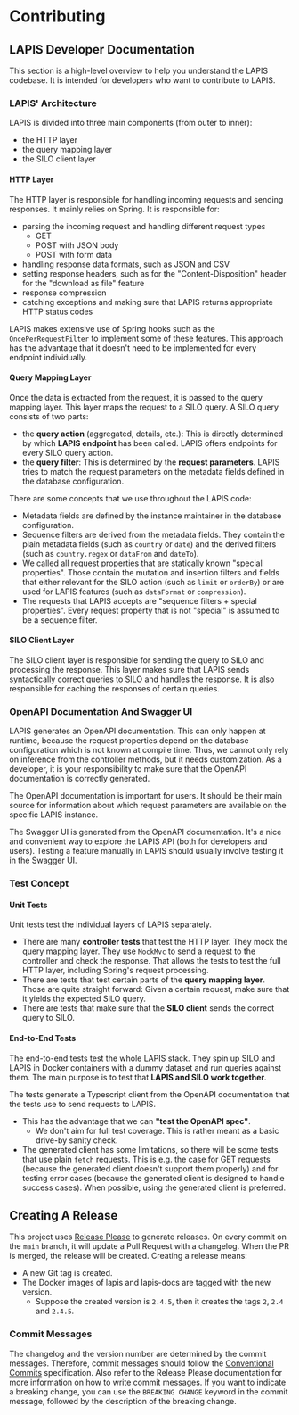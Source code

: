 # Contributing

## LAPIS Developer Documentation

This section is a high-level overview to help you understand the LAPIS codebase.
It is intended for developers who want to contribute to LAPIS.

### LAPIS' Architecture

LAPIS is divided into three main components (from outer to inner):

* the HTTP layer
* the query mapping layer
* the SILO client layer

#### HTTP Layer

The HTTP layer is responsible for handling incoming requests and sending responses.
It mainly relies on Spring.
It is responsible for:

* parsing the incoming request and handling different request types
    * GET
    * POST with JSON body
    * POST with form data
* handling response data formats, such as JSON and CSV
* setting response headers, such as for the "Content-Disposition" header for the "download as file" feature
* response compression
* catching exceptions and making sure that LAPIS returns appropriate HTTP status codes

LAPIS makes extensive use of Spring hooks such as the `OncePerRequestFilter` to implement some of these features.
This approach has the advantage that it doesn't need to be implemented for every endpoint individually.

#### Query Mapping Layer

Once the data is extracted from the request, it is passed to the query mapping layer.
This layer maps the request to a SILO query.
A SILO query consists of two parts:

* the **query action** (aggregated, details, etc.): This is directly determined by which **LAPIS endpoint** has been
  called.
  LAPIS offers endpoints for every SILO query action.
* the **query filter**: This is determined by the **request parameters**.
  LAPIS tries to match the request parameters on the metadata fields defined in the database configuration.

There are some concepts that we use throughout the LAPIS code:

* Metadata fields are defined by the instance maintainer in the database configuration.
* Sequence filters are derived from the metadata fields.
  They contain the plain metadata fields (such as `country` or `date`)
  and the derived filters (such as `country.regex` or `dataFrom` and `dateTo`).
* We called all request properties that are statically known "special properties".
  Those contain the mutation and insertion filters
  and fields that either relevant for the SILO action (such as `limit` or `orderBy`)
  or are used for LAPIS features (such as `dataFormat` or `compression`).
* The requests that LAPIS accepts are "sequence filters + special properties".
  Every request property that is not "special" is assumed to be a sequence filter.

#### SILO Client Layer

The SILO client layer is responsible for sending the query to SILO and processing the response.
This layer makes sure that LAPIS sends syntactically correct queries to SILO and handles the response.
It is also responsible for caching the responses of certain queries.

### OpenAPI Documentation And Swagger UI

LAPIS generates an OpenAPI documentation.
This can only happen at runtime,
because the request properties depend on the database configuration which is not known at compile time.
Thus, we cannot only rely on inference from the controller methods, but it needs customization.
As a developer, it is your responsibility to make sure that the OpenAPI documentation is correctly generated.

The OpenAPI documentation is important for users.
It should be their main source for information about which request parameters are available on the specific LAPIS
instance.

The Swagger UI is generated from the OpenAPI documentation.
It's a nice and convenient way to explore the LAPIS API (both for developers and users).
Testing a feature manually in LAPIS should usually involve testing it in the Swagger UI.

### Test Concept

#### Unit Tests

Unit tests test the individual layers of LAPIS separately.

* There are many **controller tests** that test the HTTP layer.
  They mock the query mapping layer.
  They use `MockMvc` to send a request to the controller and check the response.
  That allows the tests to test the full HTTP layer, including Spring's request processing.
* There are tests that test certain parts of the **query mapping layer**.
  Those are quite straight forward: Given a certain request, make sure that it yields the expected SILO query.
* There are tests that make sure that the **SILO client** sends the correct query to SILO.

#### End-to-End Tests

The end-to-end tests test the whole LAPIS stack.
They spin up SILO and LAPIS in Docker containers with a dummy dataset and run queries against them.
The main purpose is to test that **LAPIS and SILO work together**.

The tests generate a Typescript client from the OpenAPI documentation that the tests use to send requests to LAPIS.

* This has the advantage that we can **"test the OpenAPI spec"**.
    * We don't aim for full test coverage. This is rather meant as a basic drive-by sanity check.
* The generated client has some limitations, so there will be some tests that use plain `fetch` requests.
  This is e.g. the case for GET requests (because the generated client doesn't support them properly)
  and for testing error cases (because the generated client is designed to handle success cases).
  When possible, using the generated client is preferred.

## Creating A Release

This project uses [Release Please](https://github.com/google-github-actions/release-please-action) to generate releases.
On every commit on the `main` branch, it will update a Pull Request with a changelog.
When the PR is merged, the release will be created.
Creating a release means:

* A new Git tag is created.
* The Docker images of lapis and lapis-docs are tagged with the new version.
    * Suppose the created version is `2.4.5`, then it creates the tags `2`, `2.4` and `2.4.5`.

### Commit Messages

The changelog and the version number are determined by the commit messages.
Therefore, commit messages should follow the [Conventional Commits](https://www.conventionalcommits.org/) specification.
Also refer to the Release Please documentation for more information on how to write commit messages.
If you want to indicate a breaking change, you can use the `BREAKING CHANGE` keyword in the commit message,
followed by the description of the breaking change.
